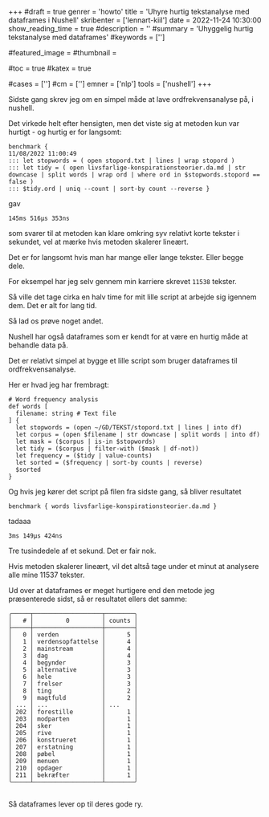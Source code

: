 +++
#draft = true
genrer = 'howto'
title = 'Uhyre hurtig tekstanalyse med dataframes i Nushell'
skribenter = ['lennart-kiil']
date = 2022-11-24 10:30:00
show_reading_time = true
#description = ''
#summary = 'Uhyggelig hurtig tekstanalyse med dataframes'
#keywords = ['']

#featured_image =
#thumbnail =

#toc = true
#katex = true

#cases = ['']
#cm = ['']
emner = ['nlp']
tools = ['nushell']
+++

Sidste gang skrev jeg om en simpel måde at lave ordfrekvensanalyse på, i nushell.

Det virkede helt efter hensigten, men det viste sig at metoden kun var hurtigt - og hurtig er for langsomt:


```
benchmark {                                                                                           11/08/2022 11:00:49 
::: let stopwords = ( open stopord.txt | lines | wrap stopord )
::: let tidy = ( open livsfarlige-konspirationsteorier.da.md | str downcase | split words | wrap ord | where ord in $stopwords.stopord == false )
::: $tidy.ord | uniq --count | sort-by count --reverse }

```
gav

```
145ms 516µs 353ns
```

som svarer til at metoden kan klare omkring syv relativt korte tekster i sekundet, vel at mærke hvis metoden skalerer lineært.

Det er for langsomt hvis man har mange eller lange tekster. Eller begge dele.

For eksempel har jeg selv gennem min karriere skrevet `11538` tekster.

Så ville det tage cirka en halv time for mit lille script at arbejde sig igennem dem. Det er alt for lang tid.

Så lad os prøve noget andet.

Nushell har også dataframes som er kendt for at være en hurtig måde at behandle data på.

Det er relativt simpel at bygge et lille script som bruger dataframes til ordfrekvensanalyse.

Her er hvad jeg har frembragt:


    # Word frequency analysis
    def words [
      filename: string # Text file
    ] {
      let stopwords = (open ~/GD/TEKST/stopord.txt | lines | into df)
      let corpus = (open $filename | str downcase | split words | into df)
      let mask = ($corpus | is-in $stopwords)
      let tidy = ($corpus | filter-with ($mask | df-not))
      let frequency = ($tidy | value-counts)
      let sorted = ($frequency | sort-by counts | reverse)
      $sorted
    }


Og hvis jeg kører det script på filen fra sidste gang, så bliver resultatet


```
benchmark { words livsfarlige-konspirationsteorier.da.md }

```
tadaaa

```
3ms 149µs 424ns
```



Tre tusindedele af et sekund. Det er fair nok.

Hvis metoden skalerer lineært, vil det altså tage under et minut at analysere alle mine 11537 tekster.

Ud over at dataframes er meget hurtigere end den metode jeg præsenterede sidst, så er resultatet ellers det samme:

```
╭─────┬───────────────────┬────────╮
│   # │         0         │ counts │
├─────┼───────────────────┼────────┤
│   0 │ verden            │      5 │
│   1 │ verdensopfattelse │      4 │
│   2 │ mainstream        │      4 │
│   3 │ dag               │      4 │
│   4 │ begynder          │      3 │
│   5 │ alternative       │      3 │
│   6 │ hele              │      3 │
│   7 │ frelser           │      3 │
│   8 │ ting              │      2 │
│   9 │ magtfuld          │      2 │
│ ... │ ...               │ ...    │
│ 202 │ forestille        │      1 │
│ 203 │ modparten         │      1 │
│ 204 │ sker              │      1 │
│ 205 │ rive              │      1 │
│ 206 │ konstrueret       │      1 │
│ 207 │ erstatning        │      1 │
│ 208 │ pøbel             │      1 │
│ 209 │ menuen            │      1 │
│ 210 │ opdager           │      1 │
│ 211 │ bekræfter         │      1 │
╰─────┴───────────────────┴────────╯


```

Så dataframes lever op til deres gode ry.
